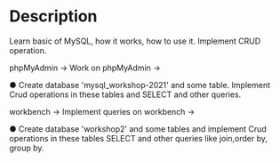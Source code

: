 # Description
 Learn basic of MySQL, how it works, how to use it. Implement CRUD operation.

phpMyAdmin -> Work on phpMyAdmin ->

● Create database 'mysql_workshop-2021' and some table. Implement Crud operations in these tables and SELECT and other queries.

workbench -> Implement queries on workbench ->

● Create database 'workshop2' and some tables and implement Crud operations in these tables SELECT and other queries like join,order by, group by.